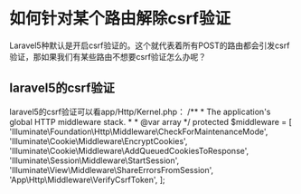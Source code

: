 # 如何针对某个路由解除csrf验证

Laravel5种默认是开启csrf验证的。这个就代表着所有POST的路由都会引发csrf验证，那如果我们有某些路由不想要csrf验证怎么办呢？

## laravel5的csrf验证

laravel5的csrf验证可以看app/Http/Kernel.php：
    /**
     * The application's global HTTP middleware stack.
     *
     * @var array
     */
    protected $middleware = [
      'Illuminate\Foundation\Http\Middleware\CheckForMaintenanceMode',
      'Illuminate\Cookie\Middleware\EncryptCookies',
      'Illuminate\Cookie\Middleware\AddQueuedCookiesToResponse',
      'Illuminate\Session\Middleware\StartSession',
      'Illuminate\View\Middleware\ShareErrorsFromSession',
      'App\Http\Middleware\VerifyCsrfToken',
    ];

